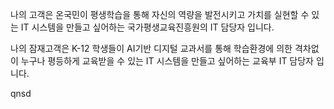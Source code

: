 나의 고객은 온국민이 평생학습을 통해 자신의 역량을 발전시키고 가치를 실현할 수 있는 IT 시스템을 만들고 싶어하는 국가평생교육진흥원의 IT 담당자 입니다.

나의 잠재고객은 K-12 학생들이 AI기반 디지털 교과서를 통해 학습환경에 의한 격차없이 누구나 평등하게 교육받을 수 있는 IT 시스템을 만들고 싶어하는 교육부 IT 담당자 입니다.


qnsd